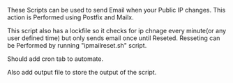These Scripts can be used to send Email when your Public IP changes. This action is Performed using Postfix and Mailx.

This script also has a lockfile so it checks for ip chnage every minute(or any user defined time) but only sends email once until Reseted. Resseting can be Performed by running "ipmailreset.sh" script.

Should add cron tab to automate.

Also add output file to store the output of the script.
